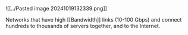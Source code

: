 ![[../Pasted image 20241019132339.png]]

Networks that have high [[Bandwidth]] links (10-100 Gbps) and connect hundreds to thousands of servers together, and to the Internet. 